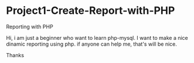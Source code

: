 # Project1-Create-Report-with-PHP
Reporting with PHP

Hi, i am just a beginner who want to learn php-mysql. I want to make a nice dinamic reporting using php.
if anyone can help me, that's will be nice.

Thanks
